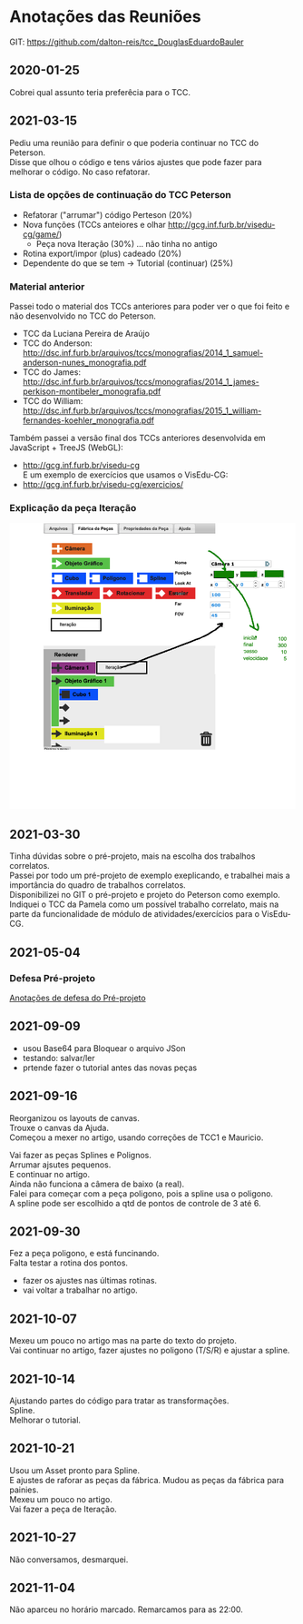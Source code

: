 # Anotações das Reuniões

GIT: <https://github.com/dalton-reis/tcc_DouglasEduardoBauler>  

## 2020-01-25

Cobrei qual assunto teria preferêcia para o TCC.  

## 2021-03-15

Pediu uma reunião para definir o que poderia continuar no TCC do Peterson.  
Disse que olhou o código e tens vários ajustes que pode fazer para melhorar o código. No caso refatorar.  

### Lista de opções de continuação do TCC Peterson

- Refatorar ("arrumar") código Perteson (20%)  
- Nova funções (TCCs anteiores e olhar <http://gcg.inf.furb.br/visedu-cg/game/>)
  - Peça nova Iteração (30%) ... não tinha no antigo  
- Rotina export/impor (plus) cadeado (20%)  
- Dependente do que se tem -> Tutorial (continuar) (25%)  

### Material anterior

Passei todo o material dos TCCs anteriores para poder ver o que foi feito e não desenvolvido no TCC do Peterson.  

- TCC da Luciana Pereira de Araújo  
- TCC do Anderson: <http://dsc.inf.furb.br/arquivos/tccs/monografias/2014_1_samuel-anderson-nunes_monografia.pdf>  
- TCC do James: <http://dsc.inf.furb.br/arquivos/tccs/monografias/2014_1_james-perkison-montibeler_monografia.pdf>  
- TCC do William: <http://dsc.inf.furb.br/arquivos/tccs/monografias/2015_1_william-fernandes-koehler_monografia.pdf>  

Também passei a versão final dos TCCs anteriores desenvolvida em JavaScript + TreeJS (WebGL):  

- <http://gcg.inf.furb.br/visedu-cg>  
E um exemplo de exercícios que usamos o VisEdu-CG:  
- <http://gcg.inf.furb.br/visedu-cg/exercicios/>  

### Explicação da peça Iteração

![Peça de Iteração](pecaIteracao.png "Peça de Iteração")  

## 2021-03-30

Tinha dúvidas sobre o pré-projeto, mais na escolha dos trabalhos correlatos.  
Passei por todo um pré-projeto de exemplo exeplicando, e trabalhei mais a importância do quadro de trabalhos correlatos.  
Disponibilizei no GIT o pré-projeto e projeto do Peterson como exemplo.  
Indiquei o TCC da Pamela como um possível trabalho correlato, mais na parte da funcionalidade de módulo de atividades/exercícios para o VisEdu-CG.  

## 2021-05-04

### Defesa Pré-projeto

[Anotações de defesa do Pré-projeto](./tcc_DouglasEduardoBauler_2021-05-04_PreProjeto_Defesa.md)  

## 2021-09-09

- usou Base64 para Bloquear o arquivo JSon  
- testando: salvar/ler  
- prtende fazer o tutorial antes das novas peças  

## 2021-09-16

Reorganizou os layouts de canvas.  
Trouxe o canvas da Ajuda.  
Começou a mexer no artigo, usando correções de TCC1 e Mauricio.  

Vai fazer as peças Splines e Polignos.  
Arrumar ajsutes pequenos.  
E continuar no artigo.  
Ainda não funciona a câmera de baixo (a real).  
Falei para começar com a peça poligono, pois a spline usa o poligono.  
A spline pode ser escolhido a qtd de pontos de controle de 3 até 6.  

## 2021-09-30

Fez a peça poligono, e está funcinando.  
Falta testar a rotina dos pontos.  

- fazer os ajustes nas últimas rotinas.  
- vai voltar a trabalhar no artigo.  

## 2021-10-07

Mexeu um pouco no artigo mas na parte do texto do projeto.  
Vai continuar no artigo, fazer ajustes no poligono (T/S/R) e ajustar a spline.  

## 2021-10-14

Ajustando partes do código para tratar as transformações.  
Spline.  
Melhorar o tutorial.  

## 2021-10-21

Usou um Asset pronto para Spline.  
E ajustes de raforar as peças da fábrica. Mudou as peças da fábrica para painies.  
Mexeu um pouco no artigo.  
Vai fazer a peça de Iteração.  

## 2021-10-27

Não conversamos, desmarquei.  

## 2021-11-04

Não aparceu no horário marcado. Remarcamos para as 22:00.  
